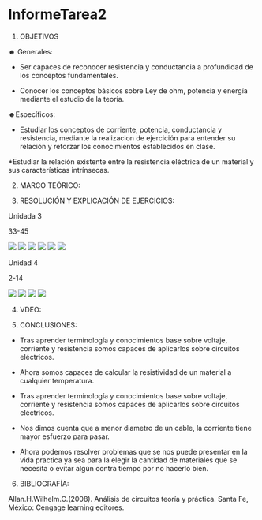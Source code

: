 # InformeTarea2

1. OBJETIVOS

☻ Generales:

* Ser capaces de reconocer resistencia y conductancia a profundidad de los conceptos fundamentales.

* Conocer los conceptos básicos sobre Ley de ohm, potencia y energía mediante el estudio de la teoría.


☻Específicos:

* Estudiar los conceptos de corriente, potencia, conductancia y resistencia, mediante la realizacion de ejercición para entender su relación  y reforzar los conocimientos establecidos en clase.

*Estudiar la relación existente entre la resistencia eléctrica de un material y sus características intrínsecas.


2. MARCO TEÓRICO:

3. RESOLUCIÓN Y EXPLICACIÓN DE EJERCICIOS:

Unidada 3



33-45

![](Img/33.PNG)
![](Img/35.PNG)
![](Img/37,39.PNG)
![](Img/41.PNG)
![](Img/43.PNG)
![](Img/45.PNG)

Unidad 4

2-14

![](Img/2,4.PNG)
![](Img/6,8,10.PNG)
![](Img/12.PNG)
![](Img/14.PNG)



4. VDEO:

5. CONCLUSIONES:

* Tras aprender terminología y conocimientos base sobre voltaje, corriente y resistencia somos capaces de aplicarlos sobre circuitos eléctricos.

* Ahora somos capaces de calcular la resistividad de un material a cualquier temperatura.

*  Tras aprender terminología y conocimientos base sobre voltaje, corriente y resistencia somos capaces de aplicarlos sobre circuitos eléctricos.

* Nos dimos cuenta que a menor diametro de un cable, la corriente tiene mayor esfuerzo para pasar.

* Ahora podemos resolver problemas que se nos puede presentar en la vida practica ya sea para la elegir la cantidad de materiales que se necesita o evitar algún contra tiempo por no hacerlo bien.

6. BIBLIOGRAFÍA:

Allan.H.Wilhelm.C.(2008). Análisis de circuitos teoría y práctica. Santa Fe, México: Cengage learning editores.
